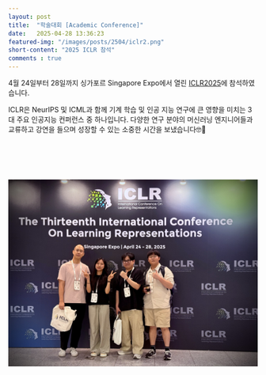 ```yaml
---
layout: post 
title:  "학술대회 [Academic Conference]"
date:   2025-04-28 13:36:23
featured-img: "/images/posts/2504/iclr2.png"
short-content: "2025 ICLR 참석"
comments : true
---
```


4월 24일부터 28일까지 싱가포르 Singapore Expo에서 열린 [ICLR2025](https://iclr.cc/)에 참석하였습니다. 
 
ICLR은 NeurIPS 및 ICML과 함께 기계 학습 및 인공 지능 연구에 큰 영향을 미치는 3대 주요 인공지능 컨퍼런스 중 하나입니다. 다양한 연구 분야의 머신러닝 엔지니어들과 교류하고 강연을 들으며 성장할 수 있는 소중한 시간을 보냈습니다🤓📝

<br>

<div style="display: flex; justify-content: center;">
    <span class="image featured"><img src="/images/posts/2504/ICLR1.jpg" alt="" style='height: 500px; object-fit: contain;'></span>
</div>